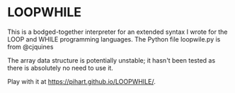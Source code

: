 # LOOPWHILE

This is a bodged-together interpreter for an extended syntax I wrote for the LOOP and WHILE programming languages. The Python file loopwile.py is from @cjquines

The array data structure is potentially unstable; it hasn't  been tested as there is absolutely no need to use it.

Play with it at https://pihart.github.io/LOOPWHILE/.
